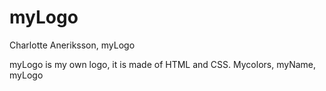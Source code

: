 # myLogo
Charlotte Aneriksson, myLogo

myLogo is my own logo, it is made of HTML and CSS. 
Mycolors, myName, myLogo 
